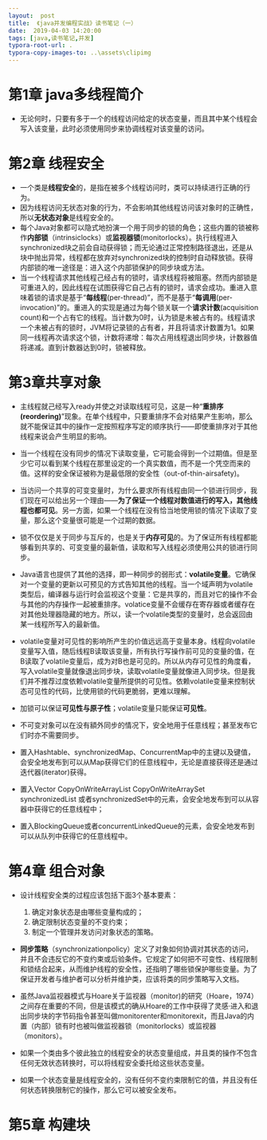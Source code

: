 ```yaml
---
layout:  post
title:  《java并发编程实战》读书笔记（一）
date:  2019-04-03 14:20:00
tags: [java,读书笔记,并发]
typora-root-url: .
typora-copy-images-to: ..\assets\clipimg
---
```


# 第1章 java多线程简介

- 无论何时，只要有多于一个的线程访问给定的状态变量，而且其中某个线程会写入该变量，此时必须使用同步来协调线程对该变量的访问。

# 第2章 线程安全

- 一个类是**线程安全**的，是指在被多个线程访问时，类可以持续进行正确的行为。
- 因为线程访问无状态对象的行为，不会影响其他线程访问该对象时的正确性，所以**无状态对象**是线程安全的。
- 每个Java对象都可以隐式地扮演一个用于同步的锁的角色；这些内置的锁被称作**内部锁**（intrinsiclocks）或**监视器锁**(monitorlocks）。执行线程进入synchronized块之前会自动获得锁；而无论通过正常控制路径退出，还是从块中抛出异常，线程都在放弃对synchronized块的控制时自动释放锁。获得内部锁的唯一途径是：进入这个内部锁保护的同步块或方法。
- 当一个线程请求其他线程己经占有的锁时，请求线程将被阻塞。然而内部锁是可重进入的，因此线程在试图获得它自己占有的锁时，请求会成功。重进入意味着锁的请求是基于“**每线程**(per-thread)”，而不是基于“**每调用**(per-invocation)”的。重进入的实现是通过为每个锁关联一个**请求计数**(acquisition count)和一个占有它的线程。当计数为0时，认为锁是未被占有的。线程请求一个未被占有的锁时，JVM将记录锁的占有者，并且将请求计数置为1。如果同一线程再次请求这个锁，计数将递增：每次占用线程退出同步块，计数器值将递减。直到计数器达到0时，锁被释放。


# 第3章共享对象

- 主线程就己经写入ready并使之对读取线程可见，这是一种“**重排序(reordering)**”现象。在单个线程中，只要重排序不会对结果产生影响，那么就不能保证其中的操作一定按照程序写定的顺序执行——即使重排序对于其他线程来说会产生明显的影响。
- 当一个线程在没有同步的情况下读取变量，它可能会得到一个过期值。但是至少它可以看到某个线程在那里设定的一个真实数值，而不是一个凭空而来的值。这样的安全保证被称为是最低限的安全性（out-of-thin-airsafety)。
- 当访问一个共享的可变变量时，为什么要求所有线程由同一个锁进行同步，我们现在可以给出另一个理由——**为了保证一个线程对数值进行的写入，其他线程也都可见**。另一方面，如果一个线程在没有恰当地使用锁的情况下读取了变量，那么这个变量很可能是一个过期的数据。
- 锁不仅仅是关于同步与互斥的，也是关于**内存可见**的。为了保证所有线程都能够看到共享的、可变变量的最新值，读取和写入线程必须使用公共的锁进行同步。
- Java语言也提供了其他的选择，即一种同步的弱形式：**volatile变量**。它确保对一个变量的更新以可预见的方式告知其他的线程。当一个域声明为volatile类型后，编译器与运行时会监视这个变量：它是共享的，而且对它的操作不会与其他的内存操作一起被重排序。volatice变量不会缓存在寄存器或者缓存在对其他处理器隐藏的地方。所以，读一个volatile类型的变量时，总会返回由某一线程所写入的最新值。

- volatile变量对可见性的影响所产生的价值远远高于变量本身。线程向volatile变量写入值，随后线程B读取该变量，所有执行写操作前可见的变量的值，在B读取了volatile变量后，成为对B也是可见的。所以从内存可见性的角度看，写入volatile变量就像退出同步块，读取volatile变量就像进入同步块。但是我们并不推荐过度依赖volatile变量所提供的可见性。依赖volatile变量来控制状态可见性的代码，比使用锁的代码更脆弱，更难以理解。
- 加锁可以保证**可见性与原子性**；volatile变量只能保证**可见性**。
- 不可变对象可以在没有額外同步的情况下，安全地用于任意线程；甚至发布它们时亦不需要同步。
- 置入Hashtable、synchronizedMap、ConcurrentMap中的主键以及键值，会安全地发布到可以从Map获得它们的任意线程中，无论是直接获得还是通过迭代器(iterator)获得。
- 置入Vector CopyOnWriteArrayList CopyOnWriteArraySet  synchronizedList 或者synchronizedSet中的元素，会安全地发布到可以从容器中获得它的任意线程中；
- 置入BlockingQueue或者concurrentLinkedQueue的元素，会安全地发布到可以从队列中获得它的任意线程中。

# 第4章 组合对象

- 设计线程安全类的过程应该包括下面3个基本要素：

    1. 确定对象状态是由哪些变量构成的；
    2. 确定限制状态变量的不变约束；
    3. 制定一个管理并发访问对象状态的策略。

- **同步策略**（synchronizationpolicy）定义了对象如何协调对其状态的访问，并且不会违反它的不变约束或后验条件。它规定了如何把不可变性、线程限制和锁结合起来，从而维护线程的安全性，还指明了哪些锁保护哪些变量。为了保证开发者与维护者可以分析并维护类，应该将类的同步策略写入文档。

- 虽然Java监视器模式与Hoare关于监视器（monitor)的研究（Hoare，1974）之间存在重要的不同，但是该模式的确从Hoare的工作中获得了灵感·进入和退出同步块的字节码指令甚至叫做monitorenter和monitorexit，而且Java的内置（内部）锁有时也被叫做监视器锁（monitorlocks）或监视器（monitors）。

- 如果一个类由多个彼此独立的线程安全的状态变量组成，并且类的操作不包含任何无效状态转换时，可以将线程安全委托给这些状态变量。

- 如果一个状态变量是线程安全的，没有任何不变约束限制它的值，并且没有任何状态转换限制它的操作，那么它可以被安全发布。


# 第5章 构建块

